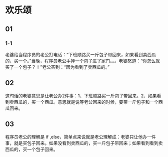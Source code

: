 
# 欢乐颂

## 01

### 1-1
老婆给当程序员的老公打电话：“下班顺路买一斤包子带回来，如果看到卖西瓜的，买一个。”当晚，程序员老公手捧一个包子进了家门。。。老婆怒道：“你怎么就买了一个包子？！”老公答到：“因为看到了卖西瓜的。”

## 02

这句话的老婆意思是让老公办2件事：1、下班顺路买一斤包子带回来。2、如果看到卖西瓜的，买一个西瓜。意思就是说等老公回来的时候，要带一斤包子和一个西瓜回来。

## 03
程序员老公的理解是 if ,else，简单点来说就是老公理解成：老婆只让他办一件事，就是买包子回来。如果没看到卖西瓜的，买一斤包子带回来；如果看到看到卖西瓜的，买一个包子回来。